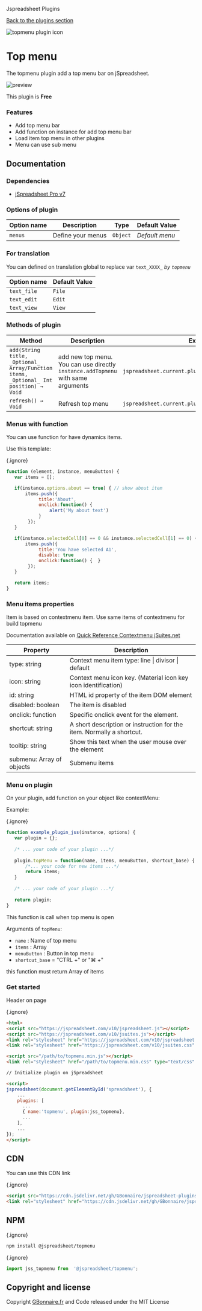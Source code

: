 Jspreadsheet Plugins

[Back to the plugins section](/v10/plugins/)

  
  
![topmenu plugin icon](img/spreadsheet-plugin-topmenu.png)

Top menu
========

The topmenu plugin add a top menu bar on jSpreadsheet.  
  

![preview](https://user-images.githubusercontent.com/52194475/118120684-8d5ae780-b3f0-11eb-911d-1b38416b9997.png)

This plugin is **Free**

  

### Features

* Add top menu bar
* Add function on instance for add top menu bar
* Load item top menu in other plugins
* Menu can use sub menu

  
  

Documentation
-------------

### Dependencies

* [jSpreadsheet Pro v7](https://www.jspreadsheet.com/v7)

  
  

### Options of plugin

| Option name | Description | Type | Default Value |
| --- | --- | --- | --- |
| `menus` | Define your menus | `Object` | _Default menu_ |

  
  

### For translation

You can defined on translation global to replace var `text_XXXX_` _by `topmenu`_  

| Option name | Default Value |
| --- | --- |
| `text_file` | `File` |
| `text_edit` | `Edit` |
| `text_view` | `View` |

  
  

### Methods of plugin

| Method | Description | Example |
| --- | --- | --- |
| `add(String title, _Optional_ Array/Function items, _Optional_ Int position) → Void` | add new top menu. You can use directly `instance.addTopmenu` with same arguments | `jspreadsheet.current.plugins.topmenu.add("Format");` |
| `refresh() → Void` | Refresh top menu | `jspreadsheet.current.plugins.topmenu.refresh();` |

  
  

### Menus with function

You can use function for have dynamics items.

Use this template:

{.ignore}
```javascript
function (element, instance, menuButton) {
   var items = [];

   if(instance.options.about == true) { // show about item
       items.push({
            title:'About',
            onclick:function() {
                alert('My about text')
            }
        });
   }

   if(instance.selectedCell[0] == 0 && instance.selectedCell[1] == 0) {
       items.push({
            title:'You have selected A1',
            disable: true
            onclick:function() {  }
        });
   }

   return items;
}
```
  
  

### Menu items properties

Item is based on contextmenu item. Use same items of contextmenu for build topmenu

Documentation available on [Quick Reference Contextmenu jSuites.net](https://jsuites.net/v5/contextmenu/quick-reference)

| Property | Description |
| --- | --- |
| type: string | Context menu item type: line \| divisor \| default |
| icon: string | Context menu icon key. (Material icon key icon identification) |
| id: string | HTML id property of the item DOM element |
| disabled: boolean | The item is disabled |
| onclick: function | Specific onclick event for the element. |
| shortcut: string | A short description or instruction for the item. Normally a shortcut. |
| tooltip: string | Show this text when the user mouse over the element |
| submenu: Array of objects | Submenu items |

  
  

### Menu on plugin

On your plugin, add function on your object like contextMenu:

Example:

{.ignore}
```javascript
function example_plugin_jss(instance, options) {
   var plugin = {};
   
   /* ... your code of your plugin ...*/
   
   plugin.topMenu = function(name, items, menuButton, shortcut_base) { 
       /*... your code for new items ...*/
       return items;
   }
   
   /* ... your code of your plugin ...*/
   
   return plugin;
}
```
This function is call when top menu is open

Arguments of `topMenu`:

* `name` : Name of top menu
* `items` : Array
* `menuButton` : Button in top menu
* `shortcut_base` = "CTRL +" or "⌘ +"

this function must return Array of items

  
  

### Get started

Header on page

{.ignore}
```html
<html>
<script src="https://jspreadsheet.com/v10/jspreadsheet.js"></script>
<script src="https://jspreadsheet.com/v10/jsuites.js"></script>
<link rel="stylesheet" href="https://jspreadsheet.com/v10/jspreadsheet.css" type="text/css" />
<link rel="stylesheet" href="https://jspreadsheet.com/v10/jsuites.css" type="text/css" />

<script src="/path/to/topmenu.min.js"></script>
<link rel="stylesheet" href="/path/to/topmenu.min.css" type="text/css" />

// Initialize plugin on jSpreadsheet

<script>
jspreadsheet(document.getElementById('spreadsheet'), {
    ...
    plugins: [
      ...
      { name:'topmenu', plugin:jss_topmenu},
      ...  
    ],
    ...
});
</script>
```
  
  

CDN
---

You can use this CDN link

{.ignore}
```html
<script src="https://cdn.jsdelivr.net/gh/GBonnaire/jspreadsheet-plugins-and-editors@latest/plugins/dist/topmenu.min.js"></script>
<link rel="stylesheet" href="https://cdn.jsdelivr.net/gh/GBonnaire/jspreadsheet-plugins-and-editors@latest/plugins/dist/topmenu.min.css" type="text/css" />
```
  
  

NPM
---

{.ignore}
```bash
npm install @jspreadsheet/topmenu
```

{.ignore}
```javascript
import jss_topmenu from  '@jspreadsheet/topmenu';
```
  
  

Copyright and license
---------------------

Copyright [GBonnaire.fr](https://repo.gbonnaire.fr) and Code released under the MIT License